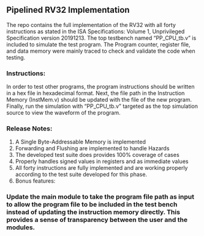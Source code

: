 ## Pipelined RV32 Implementation
The repo contains the full implementation of the RV32 with all forty instructions as stated in the ISA Specifications: Volume 1, Unprivileged Specification version 20191213. The top testbench 
named “PP_CPU_tb.v” is included to simulate the test program. The Program counter, register file, and data memory were mainly traced to check and validate the code when testing.

### Instructions:
In order to test other programs, the program instructions should be written in a hex file in hexadecimal format. Next, the file path in the Instruction Memory (InstMem.v) should be updated with the file of the new program. Finally, run the simulation with “PP_CPU_tb.v” targeted as the top simulation source to view the waveform of the program.

### Release Notes:
1. A Single Byte-Addressable Memory is implemented
2. Forwarding and Flushing are implemented to handle Hazards
3. The developed test suite does provides 100% coverage of cases
4. Properly handles signed values in registers and as immediate values
5. All forty instructions are fully implemented and are working properly according to the test suite developed for this phase.
6. Bonus features:

### Update the main module to take the program file path as input to allow the program file to be included in the test bench instead of updating the instruction memory directly. This provides a sense of transparency between the user and the modules.
